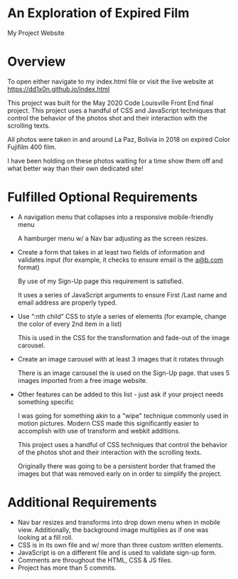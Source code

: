 # An Exploration of Expired Film
My Project Website

# Overview
To open either navigate to my index.html file or visit the live website at https://dd1x0n.github.io/index.html

This project was built for the May 2020 Code Louisville Front End final project. This project uses a handful of CSS and JavaScript techniques that control the behavior of the photos shot and their interaction with the scrolling texts. 

All photos were taken in and around La Paz, Bolivia in 2018 on expired Color Fujifilm 400 film. 

I have been holding on these photos waiting for a time show them off and what better way than their own dedicated site! 

# Fulfilled Optional Requirements
- A navigation menu that collapses into a responsive mobile-friendly menu
	
	A hamburger menu w/ a Nav bar adjusting as the screen resizes.

- Create a form that takes in at least two fields of information and validates input (for example, it checks to ensure email is the a@b.com format)
	
	By use of my Sign-Up page this requirement is satisfied. 

	It uses a series of JavaScript arguments to ensure First /Last name and email address are properly typed.

- Use “:nth child” CSS to style a series of elements (for example, change the color of every 2nd item in a list)

	This is used in the CSS for the transformation and fade-out of the image carousel. 

- Create an image carousel with at least 3 images that it rotates through

	There is an image carousel the is used on the Sign-Up page. that uses 5 images imported from a free image website.

- Other features can be added to this list - just ask if your project needs something specific 

	I was going for something akin to a "wipe" technique commonly used in motion pictures. Modern CSS made this significantly easier to accomplish with use of transform and webkit additions. 

	This project uses a handful of CSS techniques that control the behavior of the photos shot and their interaction with the scrolling texts.

	Originally there was going to be a persistent border that framed the images but that was removed early on in order to simplify the project. 

# Additional Requirements
- Nav bar resizes and transforms into drop down menu when in mobile view. Additionally, the background image multiplies as if one was looking at a fill roll.
- CSS is in its own file and w/ more than three custom written elements.
- JavaScript is on a different file and is used to validate sign-up form.
- Comments are throughout the HTML, CSS & JS files.
- Project has more than 5 commits.
